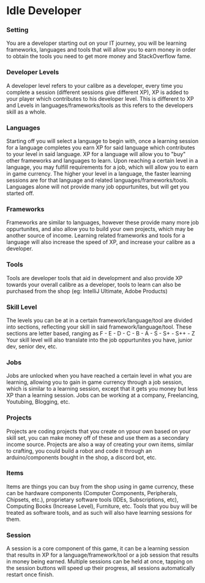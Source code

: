 # Idle Developer


### Setting
You are a developer starting out on your IT journey, you will be learning frameworks, languages and tools that will allow you to earn money in order to obtain the tools you need to get more money and StackOverflow fame. 


### Developer Levels
A developer level refers to your calibre as a developer, every time you complete a session (different sessions give different XP), XP is added to your player which contributes to his developer level. This is different to XP and Levels in languages/frameworks/tools as this refers to the developers skill as a whole. 


### Languages
Starting off you will select a language to begin with, once a learning session for a language completes you earn XP for said language which contributes to your level in said language. XP for a language will allow you to "buy" other frameworks and languages to learn. Upon reaching a certain level in a language, you may fulfill requirements for a job, which will allow you to earn in game currency. The higher your level in a language, the faster learning sessions are for that language and related languages/frameworks/tools. Languages alone will not provide many job oppurtunites, but will get you started off.

### Frameworks
Frameworks are similar to languages, however these provide many more job oppurtunites, and also allow you to build your own projects, which may be another source of income. Learning related frameworks and tools for a language will also increase the speed of XP, and increase your calibre as a developer.


### Tools
Tools are developer tools that aid in development and also provide XP towards your overall calibre as a developer, tools to learn can also be purchased from the shop (eg: IntelliJ Ultimate, Adobe Products)


### Skill Level
The levels you can be at in a certain framework/language/tool are divided into sections, reflecting your skill in said framework/language/tool. 
These sections are letter based, ranging as F - E - D - C - B - A - S - S+ - S++ - Z
Your skill level will also translate into the job oppurtunites you have, junior dev, senior dev, etc.


### Jobs
Jobs are unlocked when you have reached a certain level in what you are learning, allowing you to gain in game currency through a job session, which is similar to a learning session, except that it gets you money but less XP than a learning session. Jobs can be working at a company, Freelancing, Youtubing, Blogging, etc.


### Projects
Projects are coding projects that you create on ypour own based on your skill set, you can make money off of these and use them as a secondary income source. Projects are also a way of creating your own items, similar to crafting, you could build a robot and code it through an arduino/components bought in the shop, a discord bot, etc.


### Items
Items are things you can buy from the shop using in game currency, these can be hardware components (Computer Components, Peripherals, Chipsets, etc.), proprietary software tools (IDEs, Subscriptions, etc), Computing Books (Increase Level), Furniture, etc. Tools that you buy will be treated as software tools, and as such will also have learning sessions for them.


### Session
A session is a core component of this game, it can be a learning session that results in XP for a language/framework/tool or a job session that results in money being earned. Multiple sessions can be held at once, tapping on the session buttons will speed up their progress, all sessions automatically restart once finish.
